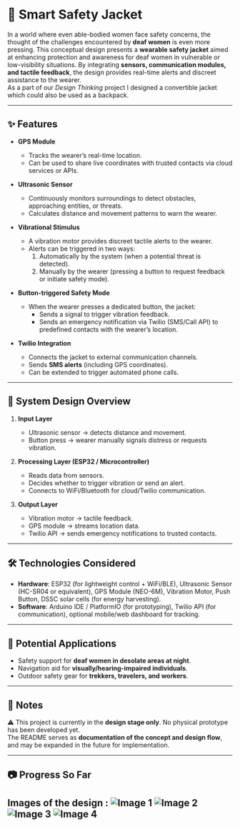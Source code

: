 # 🧥 Smart Safety Jacket 

In a world where even able-bodied women face safety concerns, the thought of the challenges encountered by **deaf women** is even more pressing. This conceptual design presents a **wearable safety jacket** aimed at enhancing protection and awareness for deaf women in vulnerable or low-visibility situations. By integrating **sensors, communication modules, and tactile feedback**, the design provides real-time alerts and discreet assistance to the wearer.  
As a part of our *Design Thinking* project I designed a convertible jacket which could also be used as a backpack. 

---

## ✨ Features  

- **GPS Module**  
  - Tracks the wearer’s real-time location.  
  - Can be used to share live coordinates with trusted contacts via cloud services or APIs.  

- **Ultrasonic Sensor**  
  - Continuously monitors surroundings to detect obstacles, approaching entities, or threats.  
  - Calculates distance and movement patterns to warn the wearer.  

- **Vibrational Stimulus**  
  - A vibration motor provides discreet tactile alerts to the wearer.  
  - Alerts can be triggered in two ways:  
    1. Automatically by the system (when a potential threat is detected).  
    2. Manually by the wearer (pressing a button to request feedback or initiate safety mode).  

- **Button-triggered Safety Mode**  
  - When the wearer presses a dedicated button, the jacket:  
    - Sends a signal to trigger vibration feedback.  
    - Sends an emergency notification via Twilio (SMS/Call API) to predefined contacts with the wearer’s location.  

- **Twilio Integration**  
  - Connects the jacket to external communication channels.  
  - Sends **SMS alerts** (including GPS coordinates).  
  - Can be extended to trigger automated phone calls.  

---

## 📐 System Design Overview  

1. **Input Layer**  
   - Ultrasonic sensor → detects distance and movement.  
   - Button press → wearer manually signals distress or requests vibration.  

2. **Processing Layer (ESP32 / Microcontroller)**  
   - Reads data from sensors.  
   - Decides whether to trigger vibration or send an alert.  
   - Connects to WiFi/Bluetooth for cloud/Twilio communication.  

3. **Output Layer**  
   - Vibration motor → tactile feedback.  
   - GPS module → streams location data.  
   - Twilio API → sends emergency notifications to trusted contacts.  

---

## 🛠️ Technologies Considered  

- **Hardware**: ESP32 (for lightweight control + WiFi/BLE), Ultrasonic Sensor (HC-SR04 or equivalent), GPS Module (NEO-6M), Vibration Motor, Push Button, DSSC solar cells (for energy harvesting).  
- **Software**: Arduino IDE / PlatformIO (for prototyping), Twilio API (for communication), optional mobile/web dashboard for tracking.  

---

## 🚀 Potential Applications  

- Safety support for **deaf women in desolate areas at night**.  
- Navigation aid for **visually/hearing-impaired individuals**.  
- Outdoor safety gear for **trekkers, travelers, and workers**.  

---

## 📌 Notes  

⚠️ This project is currently in the **design stage only**. No physical prototype has been developed yet.  
The README serves as **documentation of the concept and design flow**, and may be expanded in the future for implementation.  

---

## 📷 Progress So Far

Images of the design : 
![Image 1](assets/1.jpg)
![Image 2](assets/2.jpg)
![Image 3](assets/3.jpg)
![Image 4](assets/4.jpg)
---
